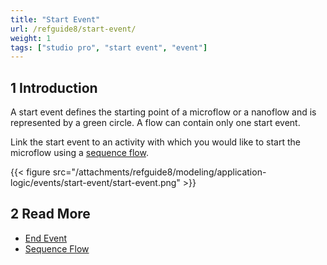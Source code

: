 ```yaml
---
title: "Start Event"
url: /refguide8/start-event/
weight: 1
tags: ["studio pro", "start event", "event"]
---
```


## 1 Introduction

A start event defines the starting point of a microflow or a nanoflow and is represented by a green circle. A flow can contain only one start event.

Link the start event to an activity with which you would like to start the microflow using a [sequence flow](/refguide8/sequence-flow/).

{{< figure src="/attachments/refguide8/modeling/application-logic/events/start-event/start-event.png" >}}

## 2 Read More

* [End Event](/refguide8/end-event/)
* [Sequence Flow](/refguide8/sequence-flow/)
